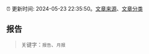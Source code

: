 :alarm_clock: 更新时间: 2024-05-23 22:35:50。[文章来源](/README.md)、[文章分类](/TAGS.md)

## 报告


> 关键字：`报告`、`月报`



